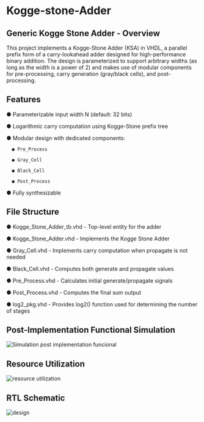 # Kogge-stone-Adder
## Generic Kogge Stone Adder - Overview
This project implements a Kogge-Stone Adder (KSA) in VHDL, a parallel prefix form of a carry-lookahead adder designed for high-performance binary addition. The design is parameterized to support arbitrary widths (as long as the width is a power of 2) and makes use of modular components for pre-processing, carry generation (gray/black cells), and post-processing.

## Features

● Parameterizable input width N (default: 32 bits)

● Logarithmic carry computation using Kogge-Stone prefix tree

● Modular design with dedicated components:

      ● Pre_Process

      ● Gray_Cell

      ● Black_Cell

      ● Post_Process
   
● Fully synthesizable

## File Structure

● Kogge_Stone_Adder_tb.vhd - Top-level entity for the adder

● Kogge_Stone_Adder.vhd - Implements the Kogge Stone Adder

● Gray_Cell.vhd - Implements carry computation when propagate is not needed

● Black_Cell.vhd - Computes both generate and propagate values

● Pre_Process.vhd - Calculates initial generate/propagate signals

● Post_Process.vhd - Computes the final sum output

● log2_pkg.vhd - Provides log2() function used for determining the number of stages

## Post-Implementation Functional Simulation

![Simulation post implementation funcional](https://github.com/user-attachments/assets/5bab03b6-a337-4870-9f7e-c11f644b59d3)

## Resource Utilization

![resource utilization](https://github.com/user-attachments/assets/5890c03b-f57f-42ec-90ff-dd46df6e3dfd)

## RTL Schematic

![design](https://github.com/user-attachments/assets/0dfc58bf-4b18-4e71-b8bf-dd3bc2e6f11e)



